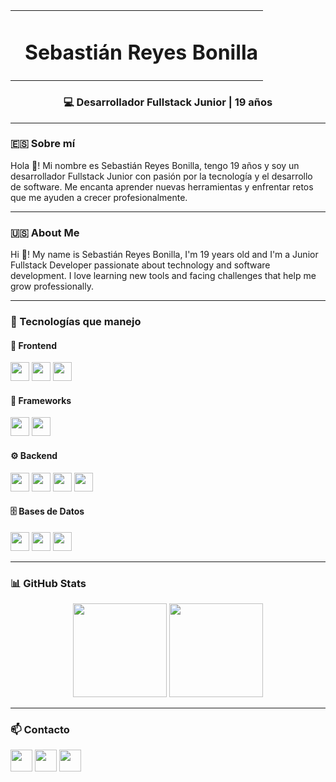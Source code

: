 <!-- Foto y nombre -->
<table align="center">
  <tr>
    <td><h1 style="margin-left: 15px;">Sebastián Reyes Bonilla</h1></td>
  </tr>
</table>

<h3 align="center">💻 Desarrollador Fullstack Junior | 19 años</h3>

---

### 🇪🇸 Sobre mí

Hola 👋! Mi nombre es Sebastián Reyes Bonilla, tengo 19 años y soy un desarrollador Fullstack Junior con pasión por la tecnología y el desarrollo de software. Me encanta aprender nuevas herramientas y enfrentar retos que me ayuden a crecer profesionalmente.

---

### 🇺🇸 About Me

Hi 👋! My name is Sebastián Reyes Bonilla, I'm 19 years old and I'm a Junior Fullstack Developer passionate about technology and software development. I love learning new tools and facing challenges that help me grow professionally.

---

### 🧠 Tecnologías que manejo

#### 🎨 Frontend
<div>
  <img src="https://cdn.jsdelivr.net/gh/devicons/devicon/icons/html5/html5-original.svg" height="30" />
  <img src="https://cdn.jsdelivr.net/gh/devicons/devicon/icons/css3/css3-original.svg" height="30" />
  <img src="https://cdn.jsdelivr.net/gh/devicons/devicon/icons/javascript/javascript-original.svg" height="30" />
</div>

#### 🧩 Frameworks
<div>
  <img src="https://cdn.jsdelivr.net/gh/devicons/devicon/icons/react/react-original.svg" height="30" />
  <img src="https://cdn.jsdelivr.net/gh/devicons/devicon/icons/nodejs/nodejs-original.svg" height="30" />
</div>

#### ⚙️ Backend
<div>
  <img src="https://cdn.jsdelivr.net/gh/devicons/devicon/icons/php/php-original.svg" height="30" />
  <img src="https://cdn.jsdelivr.net/gh/devicons/devicon/icons/python/python-original.svg" height="30" />
  <img src="https://cdn.jsdelivr.net/gh/devicons/devicon/icons/csharp/csharp-original.svg" height="30" />
  <img src="https://cdn.jsdelivr.net/gh/devicons/devicon/icons/java/java-original.svg" height="30" />
</div>

#### 🗄️ Bases de Datos
<div>
  <img src="https://cdn.jsdelivr.net/gh/devicons/devicon/icons/mysql/mysql-original.svg" height="30" />
  <img src="https://cdn.jsdelivr.net/gh/devicons/devicon/icons/microsoftsqlserver/microsoftsqlserver-plain.svg" height="30" />
  <img src="https://cdn.jsdelivr.net/gh/devicons/devicon/icons/oracle/oracle-original.svg" height="30" />
</div>

---

### 📊 GitHub Stats

<div align="center">
  <img src="https://github-readme-stats.vercel.app/api?username=ReyesSebass&hide_title=false&hide_rank=false&show_icons=true&include_all_commits=true&count_private=true&theme=radical&hide_border=false" height="150" />
  <img src="https://github-readme-stats.vercel.app/api/top-langs?username=ReyesSebass&layout=compact&langs_count=6&theme=radical&hide_border=false" height="150" />
</div>

---

### 📫 Contacto

<div align="left">
  <img src="https://img.shields.io/static/v1?message=Gmail&logo=gmail&label=&color=D14836&logoColor=white&style=for-the-badge" height="35" />
  <img src="https://img.shields.io/static/v1?message=LinkedIn&logo=linkedin&label=&color=0077B5&logoColor=white&style=for-the-badge" height="35" />
  <img src="https://img.shields.io/static/v1?message=WhatsApp&logo=whatsapp&label=&color=25D366&logoColor=white&style=for-the-badge" height="35" />
</div>
